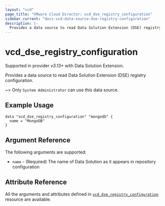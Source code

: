 ```yaml
---
layout: "vcd"
page_title: "VMware Cloud Director: vcd_dse_registry_configuration"
sidebar_current: "docs-vcd-data-source-dse-registry-configuration"
description: |-
  Provides a data source to read Data Solution Extension (DSE) registry configuration.
---
```


# vcd\_dse\_registry\_configuration

Supported in provider *v3.13+* with Data Solution Extension.

Provides a data source to read Data Solution Extension (DSE) registry configuration.

~> Only `System Administrator` can use this data source.

## Example Usage

```hcl
data "vcd_dse_registry_configuration" "mongodb" {
  name = "MongoDB"
}
```

## Argument Reference

The following arguments are supported:

* `name` - (Required) The name of Data Solution as it appears in repository configuration

## Attribute Reference

All the arguments and attributes defined in
[`vcd_dse_registry_configuration`](/providers/vmware/vcd/latest/docs/resources/dse_registry_configuration) resource are available.
